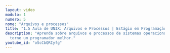 ```yaml
---
layout: video
modulo: 1
numero: 5
nome: "Arquivos e processos"
title: "1.5 Aula de UNIX: Arquivos e Processos | Estágio em Programação"
description: "Aprenda sobre arquivos e processos de sistemas operacionais e se
  torne um programador melhor."
youtube_id: "oScCbQRIyfg"
---
```

